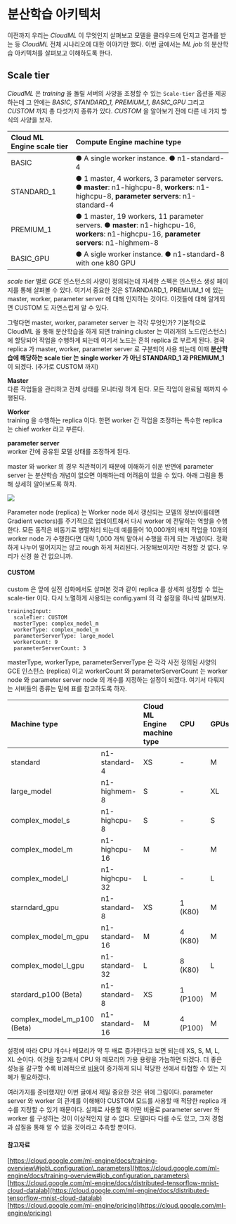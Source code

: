 # 분산학습 아키텍처

이전까지 우리는 _CloudML_ 이 무엇인지 살펴보고 모델을 클라우드에 던지고 결과를 받는 등 _CloudML_ 전체 시나리오에 대한 이야기만 했다. 이번 글에서는 _ML job_ 의 분산학습 아키텍처를 살펴보고 이해하도록 한다. 

## Scale tier

_CloudML_ 은 _training_ 을 돌릴 서버의 사양을 조정할 수 있는 `Scale-tier` 옵션을 제공하는데 그 안에는 _BASIC, STANDARD\_1, PREMIUM\_1, BASIC\_GPU_ 그리고 _CUSTOM_ 까지 총 다섯가지 종류가 있다. _CUSTOM_ 을 알아보기 전에 다른 네 가지 방식의 사양을 보자.

|  Cloud ML Engine scale tier |  Compute Engine machine type |
| :--- | :--- |
|   BASIC |  ● A single worker instance.  ● n1-standard-4 |
|   STANDARD\_1 |  ● 1 master, 4 workers, 3 parameter servers.  ● **master**: n1-highcpu-8, **workers**: n1-highcpu-8, **parameter servers**: n1-standard-4 |
|   PREMIUM\_1 |  ● 1 master, 19 workers, 11 parameter servers.  ● **master**: n1-highcpu-16, **workers**: n1-highcpu-16, **parameter servers**: n1-highmem-8 |
|   BASIC\_GPU |  ● A sigle worker instance.  ● n1-standard-8 with one k80 GPU |

_scale tier_ 별로 _GCE_ 인스턴스의 사양이 정의되는데 자세한 스펙은 인스턴스 생성 페이지를 통해 살펴볼 수 있다. 여기서 중요한 것은 STARNDARD\_1, PREMIUM\_1 에 있는 master, worker, parameter server 에 대해 인지하는 것이다. 이것들에 대해 알게되면 CUSTOM 도 자연스럽게 알 수 있다.

그렇다면 master, worker, parameter server 는 각각 무엇인가? 기본적으로 CloudML 을 통해 분산학습을 하게 되면 training cluster 는 여러개의 노드\(인스턴스\)에 할당되어 작업을 수행하게 되는데 여기서 노드는 흔히 replica 로 부르게 된다. 결국 replica 가 master, worker, parameter server 로 구분되어 사용 되는데 이때 **분산학습에 해당하는 scale tier 는 single worker 가 아닌 STANDARD\_1 과 PREMIUM\_1** 이 되겠다. \(추가로 CUSTOM 까지\)

**Master**  
다른 작업들을 관리하고 전체 상태를 모니터링 하게 된다. 모든 작업이 완료될 때까지 수행된다.

**Worker**  
training 을 수행하는 replica 이다. 한편 worker 간 작업을 조정하는 특수한 replica 는 chief worker 라고 부른다.

**parameter server**  
worker 간에 공유된 모델 상태를 조정하게 된다.

master 와 worker 의 경우 직관적이기 때문에 이해하기 쉬운 반면에 parameter server 는 분산학습 개념이 없으면 이해하는데 어려움이 있을 수 있다. 아래 그림을 통해 상세히 알아보도록 하자.  


![](https://t1.daumcdn.net/cfile/tistory/99AA9C3A5A5297D313)

Parameter node \(replica\) 는 Worker node 에서 갱신되는 모델의 정보\(이를테면 Gradient vectors\)를 주기적으로 업데이트해서 다시 worker 에 전달하는 역할을 수행한다. 모든 동작은 비동기로 병렬처리 되는데 예를들어 10,000개의 배치 작업을 10개의 worker node 가 수행한다면 대략 1,000 개씩 맡아서 수행을 하게 되는 개념이다. 정확하게 나누어 떨어지지는 않고 rough 하게 처리된다. 거창해보이지만 걱정할 것 없다. 우리가 신경 쓸 건 없으니까.

#### CUSTOM

custom 은 앞에 실전 심화에서도 살펴본 것과 같이 replica 를 상세히 설정할 수 있는 scale-tier 이다. 다시 노멀하게 사용되는 config.yaml 의 각 설정을 하나씩 살펴보자. 

```text
trainingInput: 
  scaleTier: CUSTOM 
  masterType: complex_model_m 
  workerType: complex_model_m 
  parameterServerType: large_model 
  workerCount: 9 
  parameterServerCount: 3
```

masterType, workerType, parameterServerType 은 각각 사전 정의된 사양의 GCE 인스턴스 \(replica\) 이고 workerCount 와 parameterServerCount 는 worker node 와 parameter server node 의 개수를 지정하는 설정이 되겠다. 여기서 다뤄지는 서버들의 종류는 밑에 표를 참고하도록 하자.

|  Machine type |   | Cloud ML Engine machine type |  CPU | GPUs | Memory |
| :--- | :--- | :--- | :--- | :--- | :--- |
|  standard | n1-standard-4 |  XS |  - |  M |  |
|  large\_model | n1-highmem-8 |  S |  - |  XL |  |
|  complex\_model\_s  | n1-highcpu-8 |  S |  - |  S |  |
|  complex\_model\_m | n1-highcpu-16 |  M |  - |  M |  |
|  complex\_model\_l | n1-highcpu-32 |  L |  - |  L |  |
|  starndard\_gpu  | n1-standard-8  |  XS |  1 \(K80\) |  M |  |
|  complex\_model\_m\_gpu | n1-standard-16  |  M |  4 \(K80\)  |  M |  |
|  complex\_model\_l\_gpu | n1-standard-32 |  L |  8 \(K80\)  |  L |  |
|  stardard\_p100 \(Beta\) | n1-standard-8 |  XS |  1 \(P100\)  |  M |  |
|  complex\_model\_m\_p100 \(Beta\)  | n1-standard-16 |  M |  4 \(P100\)  |  M |  |

설정에 따라 CPU 개수나 메모리가 약 두 배로 증가한다고 보면 되는데 XS, S, M, L, XL 순이다. 이것을 참고해서 CPU 와 메모리의 가용 용량을 가늠하면 되겠다. 더 좋은 성능을 갈구할 수록 비례적으로 [비용](https://cloud.google.com/ml-engine/pricing)이 증가하게 되니 적당한 선에서 타협할 수 있는 지혜가 필요하겠다.

여러가지를 준비했지만 이번 글에서 제일 중요한 것은 위에 그림이다. parameter  server 와 worker 의 관계를 이해해야 CUSTOM 모드를 사용할 때 적당한 replica 개수를 지정할 수 있기 때문이다. 실제로 사용할 때 어떤 비율로 parameter server 와 worker 를 구성하는 것이 이상적인지 알 수 없다. 모델마다 다를 수도 있고, 그저 경험과 삽질을 통해 알 수 있을 것이라고 추측할 뿐이다.

#### 참고자료

[https://cloud.google.com/ml-engine/docs/training-overview\#job\_configuration\_parameters](https://cloud.google.com/ml-engine/docs/training-overview#job_configuration_parameters)  
[https://cloud.google.com/ml-engine/docs/distributed-tensorflow-mnist-cloud-datalab](https://cloud.google.com/ml-engine/docs/distributed-tensorflow-mnist-cloud-datalab)  
[https://cloud.google.com/ml-engine/pricing](https://cloud.google.com/ml-engine/pricing)

